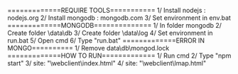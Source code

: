=============REQUIRE TOOLS===========
1/ Install nodejs : nodejs.org
2/ Install mongodb : mongodb.com
3/ Set environment in env.bat
=============MONGODB==============
1/ In folder mongodb 
2/ Create folder \data\db
3/ Create folder \data\log
4/ Set environment in run.bat
5/ Open cmd
6/ Type "run.bat"
=============ERROR IN MONGO==========
1/ Remove data\db\mongod.lock
=============HOW TO RUN=============
1/ Run cmd
2/ Type "npm start"
3/ site: "\webclient\index.html"
4/ site: "\webclient\lmap.html"